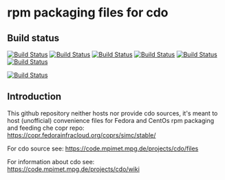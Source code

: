 # rpm packaging files for cdo


## Build status

[![Build Status](https://badges.herokuapp.com/travis/ARPA-SIMC/cdo?branch=master&env=DOCKER_IMAGE=centos:7&label=centos7)](https://travis-ci.org/ARPA-SIMC/cdo)
[![Build Status](https://badges.herokuapp.com/travis/ARPA-SIMC/cdo?branch=master&env=DOCKER_IMAGE=centos:8&label=centos8)](https://travis-ci.org/ARPA-SIMC/cdo)
[![Build Status](https://badges.herokuapp.com/travis/ARPA-SIMC/cdo?branch=master&env=DOCKER_IMAGE=fedora:30&label=fedora30)](https://travis-ci.org/ARPA-SIMC/cdo)
[![Build Status](https://badges.herokuapp.com/travis/ARPA-SIMC/cdo?branch=master&env=DOCKER_IMAGE=fedora:31&label=fedora31)](https://travis-ci.org/ARPA-SIMC/cdo)
[![Build Status](https://badges.herokuapp.com/travis/ARPA-SIMC/cdo?branch=master&env=DOCKER_IMAGE=fedora:32&label=fedora32)](https://travis-ci.org/ARPA-SIMC/cdo)
[![Build Status](https://badges.herokuapp.com/travis/ARPA-SIMC/cdo?branch=master&env=DOCKER_IMAGE=fedora:rawhide&label=fedorarawhide)](https://travis-ci.org/ARPA-SIMC/cdo)

[![Build Status](https://copr.fedorainfracloud.org/coprs/simc/stable/package/cdo/status_image/last_build.png)](https://copr.fedorainfracloud.org/coprs/simc/stable/package/cdo/)

## Introduction


This github repository neither hosts nor provide cdo sources, it's meant to
host (unofficial) convenience files for Fedora and CentOs rpm packaging and
feeding che copr repo: https://copr.fedorainfracloud.org/coprs/simc/stable/

For cdo source see: https://code.mpimet.mpg.de/projects/cdo/files

For information about cdo see: https://code.mpimet.mpg.de/projects/cdo/wiki
